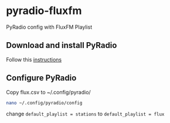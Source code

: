 # pyradio-fluxfm
PyRadio config with FluxFM Playlist

## Download and install PyRadio
Follow this [instructions](https://github.com/coderholic/pyradio#installation)

## Configure PyRadio
Copy flux.csv to ~/.config/pyradio/
```bash
nano ~/.config/pyradio/config
```
change ```default_playlist = stations``` to ```default_playlist = flux```
